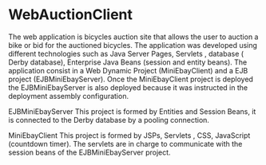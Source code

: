 WebAuctionClient
================

The web application is bicycles auction site that allows the user to auction a bike or bid for the auctioned bicycles. 
The application was developed using different technologies such as Java Server Pages, Servlets , database ( Derby database), Enterprise Java Beans (session and entity beans).
The application consist in a Web Dynamic Project (MiniEbayClient) and a EJB project (EJBMiniEbayServer). Once the  MiniEbayClient project is deployed the  EJBMiniEbayServer is also deployed because it was instructed in the deployment assembly configuration.

EJBMiniEbayServer
This project is formed by  Entities and Session Beans, it is connected to the Derby database by a pooling connection.

MiniEbayClient
This project is formed by JSPs, Servlets , CSS, JavaScript (countdown timer). The servlets are in charge to communicate with the session beans of the EJBMiniEbayServer project.

